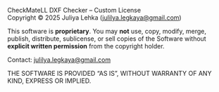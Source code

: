 CheckMateLL DXF Checker – Custom License  
Copyright © 2025 Juliya Lehka (julilya.legkaya@gmail.com)

This software is **proprietary**. You may **not** use, copy, modify, merge, publish, distribute, sublicense, or sell copies of the Software without **explicit written permission** from the copyright holder.

Contact: julilya.legkaya@gmail.com

THE SOFTWARE IS PROVIDED “AS IS”, WITHOUT WARRANTY OF ANY KIND, EXPRESS OR IMPLIED.